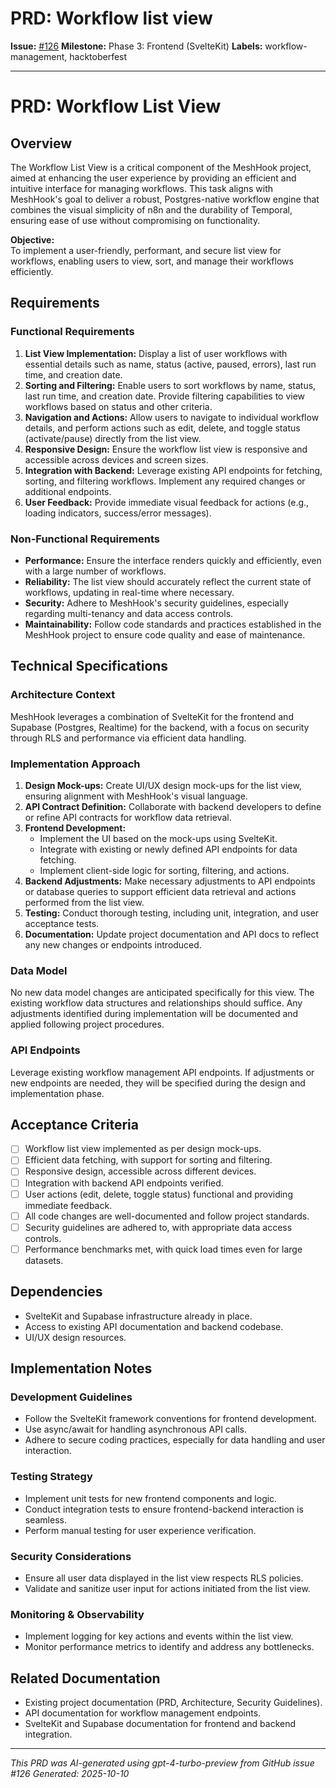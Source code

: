 # PRD: Workflow list view

**Issue:** [#126](https://github.com/profullstack/meshhook/issues/126)
**Milestone:** Phase 3: Frontend (SvelteKit)
**Labels:** workflow-management, hacktoberfest

---

# PRD: Workflow List View

## Overview

The Workflow List View is a critical component of the MeshHook project, aimed at enhancing the user experience by providing an efficient and intuitive interface for managing workflows. This task aligns with MeshHook's goal to deliver a robust, Postgres-native workflow engine that combines the visual simplicity of n8n and the durability of Temporal, ensuring ease of use without compromising on functionality.

**Objective:**  
To implement a user-friendly, performant, and secure list view for workflows, enabling users to view, sort, and manage their workflows efficiently.

## Requirements

### Functional Requirements

1. **List View Implementation:** Display a list of user workflows with essential details such as name, status (active, paused, errors), last run time, and creation date.
2. **Sorting and Filtering:** Enable users to sort workflows by name, status, last run time, and creation date. Provide filtering capabilities to view workflows based on status and other criteria.
3. **Navigation and Actions:** Allow users to navigate to individual workflow details, and perform actions such as edit, delete, and toggle status (activate/pause) directly from the list view.
4. **Responsive Design:** Ensure the workflow list view is responsive and accessible across devices and screen sizes.
5. **Integration with Backend:** Leverage existing API endpoints for fetching, sorting, and filtering workflows. Implement any required changes or additional endpoints.
6. **User Feedback:** Provide immediate visual feedback for actions (e.g., loading indicators, success/error messages).

### Non-Functional Requirements

- **Performance:** Ensure the interface renders quickly and efficiently, even with a large number of workflows.
- **Reliability:** The list view should accurately reflect the current state of workflows, updating in real-time where necessary.
- **Security:** Adhere to MeshHook's security guidelines, especially regarding multi-tenancy and data access controls.
- **Maintainability:** Follow code standards and practices established in the MeshHook project to ensure code quality and ease of maintenance.

## Technical Specifications

### Architecture Context

MeshHook leverages a combination of SvelteKit for the frontend and Supabase (Postgres, Realtime) for the backend, with a focus on security through RLS and performance via efficient data handling.

### Implementation Approach

1. **Design Mock-ups:** Create UI/UX design mock-ups for the list view, ensuring alignment with MeshHook's visual language.
2. **API Contract Definition:** Collaborate with backend developers to define or refine API contracts for workflow data retrieval.
3. **Frontend Development:**
   - Implement the UI based on the mock-ups using SvelteKit.
   - Integrate with existing or newly defined API endpoints for data fetching.
   - Implement client-side logic for sorting, filtering, and actions.
4. **Backend Adjustments:** Make necessary adjustments to API endpoints or database queries to support efficient data retrieval and actions performed from the list view.
5. **Testing:** Conduct thorough testing, including unit, integration, and user acceptance tests.
6. **Documentation:** Update project documentation and API docs to reflect any new changes or endpoints introduced.

### Data Model

No new data model changes are anticipated specifically for this view. The existing workflow data structures and relationships should suffice. Any adjustments identified during implementation will be documented and applied following project procedures.

### API Endpoints

Leverage existing workflow management API endpoints. If adjustments or new endpoints are needed, they will be specified during the design and implementation phase.

## Acceptance Criteria

- [ ] Workflow list view implemented as per design mock-ups.
- [ ] Efficient data fetching, with support for sorting and filtering.
- [ ] Responsive design, accessible across different devices.
- [ ] Integration with backend API endpoints verified.
- [ ] User actions (edit, delete, toggle status) functional and providing immediate feedback.
- [ ] All code changes are well-documented and follow project standards.
- [ ] Security guidelines are adhered to, with appropriate data access controls.
- [ ] Performance benchmarks met, with quick load times even for large datasets.

## Dependencies

- SvelteKit and Supabase infrastructure already in place.
- Access to existing API documentation and backend codebase.
- UI/UX design resources.

## Implementation Notes

### Development Guidelines

- Follow the SvelteKit framework conventions for frontend development.
- Use async/await for handling asynchronous API calls.
- Adhere to secure coding practices, especially for data handling and user interaction.

### Testing Strategy

- Implement unit tests for new frontend components and logic.
- Conduct integration tests to ensure frontend-backend interaction is seamless.
- Perform manual testing for user experience verification.

### Security Considerations

- Ensure all user data displayed in the list view respects RLS policies.
- Validate and sanitize user input for actions initiated from the list view.

### Monitoring & Observability

- Implement logging for key actions and events within the list view.
- Monitor performance metrics to identify and address any bottlenecks.

## Related Documentation

- Existing project documentation (PRD, Architecture, Security Guidelines).
- API documentation for workflow management endpoints.
- SvelteKit and Supabase documentation for frontend and backend integration.

---

*This PRD was AI-generated using gpt-4-turbo-preview from GitHub issue #126*
*Generated: 2025-10-10*
